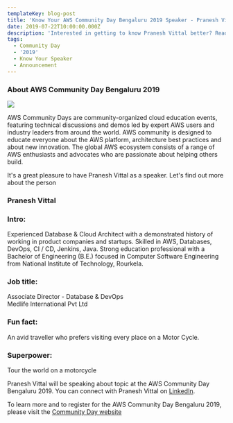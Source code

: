 ```yaml
---
templateKey: blog-post
title: 'Know Your AWS Community Day Bengaluru 2019 Speaker - Pranesh Vittal'
date: 2019-07-22T10:00:00.000Z
description: 'Interested in getting to know Pranesh Vittal better? Read on.'
tags:
  - Community Day
  - '2019'
  - Know Your Speaker
  - Announcement
---
```


### About AWS Community Day Bengaluru 2019

![](/img/communityday2019/speakers/know-your-speaker-pranesh.png)

AWS Community Days are community-organized cloud education events, featuring technical discussions and demos led by expert AWS users and industry leaders from around the world. AWS community is designed to educate everyone about the AWS platform, architecture best practices and about new innovation. The global AWS ecosystem consists of a range of AWS enthusiasts and advocates who are passionate about helping others build. 

It's a great pleasure to have Pranesh Vittal as a speaker. Let's find out more about the person

### Pranesh Vittal 

### Intro: 
Experienced Database & Cloud Architect with a demonstrated history of working in product companies and startups. Skilled in AWS, Databases, DevOps, CI / CD, Jenkins, Java. Strong education professional with a Bachelor of Engineering (B.E.) focused in Computer Software Engineering from National Institute of Technology, Rourkela. 

### Job title:
Associate Director - Database & DevOps    
Medlife International Pvt Ltd

### Fun fact:
An avid traveller who prefers visiting every place on a Motor Cycle. 

### Superpower:
Tour the world on a motorcycle 



Pranesh Vittal will be speaking about topic at the AWS Community Day Bengaluru 2019. You can connect with Pranesh Vittal on [LinkedIn](https://www.linkedin.com/in/praneshvittal/).  


To learn more and to register for the AWS Community Day Bengaluru 2019, please visit the [Community Day website](https://communityday.awsugblr.in)
